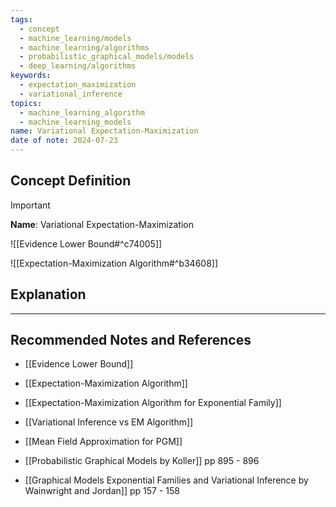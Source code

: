 ```yaml
---
tags:
  - concept
  - machine_learning/models
  - machine_learning/algorithms
  - probabilistic_graphical_models/models
  - deep_learning/algorithms
keywords:
  - expectation_maximization
  - variational_inference
topics:
  - machine_learning_algorithm
  - machine_learning_models
name: Variational Expectation-Maximization
date of note: 2024-07-23
---
```


## Concept Definition

>[!important]
>**Name**: Variational Expectation-Maximization

![[Evidence Lower Bound#^c74005]]

![[Expectation-Maximization Algorithm#^b34608]]



## Explanation





-----------
##  Recommended Notes and References


- [[Evidence Lower Bound]]


- [[Expectation-Maximization Algorithm]]
- [[Expectation-Maximization Algorithm for Exponential Family]]
- [[Variational Inference vs EM Algorithm]]

- [[Mean Field Approximation for PGM]]


- [[Probabilistic Graphical Models by Koller]] pp 895 - 896
- [[Graphical Models Exponential Families and Variational Inference by Wainwright and Jordan]] pp 157 - 158